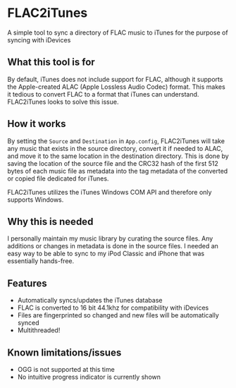 # FLAC2iTunes
A simple tool to sync a directory of FLAC music to iTunes for the purpose of syncing with iDevices

## What this tool is for
By default, iTunes does not include support for FLAC, although it supports the Apple-created ALAC (Apple Lossless Audio Codec) format. This makes it tedious to convert FLAC to a format that iTunes can understand. FLAC2iTunes looks to solve this issue.

## How it works
By setting the `Source` and `Destination` in `App.config`, FLAC2iTunes will take any music that exists in the source directory, convert it if needed to ALAC, and move it to the same location in the destination directory. This is done by saving the location of the source file and the CRC32 hash of the first 512 bytes of each music file as metadata into the tag metadata of the converted or copied file dedicated for iTunes.

FLAC2iTunes utilizes the iTunes Windows COM API and therefore only supports Windows.

## Why this is needed
I personally maintain my music library by curating the source files. Any additions or changes in metadata is done in the source files. I needed an easy way to be able to sync to my iPod Classic and iPhone that was essentially hands-free.

## Features

* Automatically syncs/updates the iTunes database
* FLAC is converted to 16 bit 44.1khz for compatibility with iDevices
* Files are fingerprinted so changed and new files will be automatically synced
* Multithreaded!

## Known limitations/issues

* OGG is not supported at this time
* No intuitive progress indicator is currently shown
